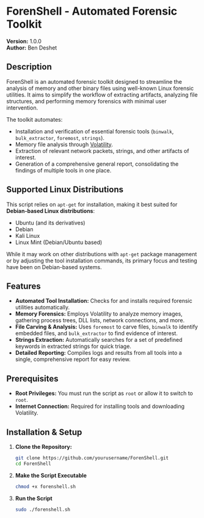 # ForenShell - Automated Forensic Toolkit

**Version:** 1.0.0  
**Author:** Ben Deshet

## Description
ForenShell is an automated forensic toolkit designed to streamline the analysis of memory and other binary files using well-known Linux forensic utilities. It aims to simplify the workflow of extracting artifacts, analyzing file structures, and performing memory forensics with minimal user intervention.

The toolkit automates:
- Installation and verification of essential forensic tools (`binwalk`, `bulk_extractor`, `foremost`, `strings`).
- Memory file analysis through [Volatility](https://www.volatilityfoundation.org/).
- Extraction of relevant network packets, strings, and other artifacts of interest.
- Generation of a comprehensive general report, consolidating the findings of multiple tools in one place.

## Supported Linux Distributions
This script relies on `apt-get` for installation, making it best suited for **Debian-based Linux distributions**:
- Ubuntu (and its derivatives)
- Debian
- Kali Linux
- Linux Mint (Debian/Ubuntu based)

While it may work on other distributions with `apt-get` package management or by adjusting the tool installation commands, its primary focus and testing have been on Debian-based systems.

## Features
- **Automated Tool Installation:** Checks for and installs required forensic utilities automatically.
- **Memory Forensics:** Employs Volatility to analyze memory images, gathering process trees, DLL lists, network connections, and more.
- **File Carving & Analysis:** Uses `foremost` to carve files, `binwalk` to identify embedded files, and `bulk_extractor` to find evidence of interest.
- **Strings Extraction:** Automatically searches for a set of predefined keywords in extracted strings for quick triage.
- **Detailed Reporting:** Compiles logs and results from all tools into a single, comprehensive report for easy review.

## Prerequisites
- **Root Privileges:** You must run the script as `root` or allow it to switch to `root`.
- **Internet Connection:** Required for installing tools and downloading Volatility.

## Installation & Setup
1. **Clone the Repository:**
   ```bash
   git clone https://github.com/yourusername/ForenShell.git
   cd ForenShell
2. **Make the Script Executable**
   ```bash
   chmod +x forenshell.sh
3. **Run the Script**
   ```bash
   sudo ./forenshell.sh
